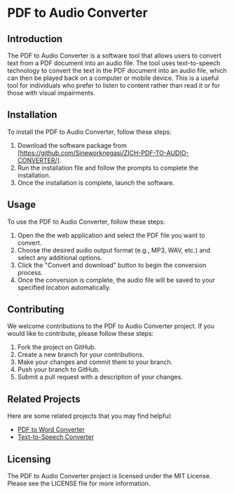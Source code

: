 # PDF to Audio Converter

## Introduction
The PDF to Audio Converter is a software tool that allows users to convert text from a PDF document into an audio file. The tool uses text-to-speech technology to convert the text in the PDF document into an audio file, which can then be played back on a computer or mobile device. This is a useful tool for individuals who prefer to listen to content rather than read it or for those with visual impairments.

## Installation
To install the PDF to Audio Converter, follow these steps:

1. Download the software package from [https://github.com/Sineworknegasi/ZICH-PDF-TO-AUDIO-CONVERTER/].
2. Run the installation file and follow the prompts to complete the installation.
3. Once the installation is complete, launch the software.

## Usage
To use the PDF to Audio Converter, follow these steps:

1. Open the the web application and select the PDF file you want to convert.
2. Choose the desired audio output format (e.g., MP3, WAV, etc.) and select any additional options.
3. Click the "Convert and download" button to begin the conversion process.
4. Once the conversion is complete, the audio file will be saved to your specified location automatically.

## Contributing
We welcome contributions to the PDF to Audio Converter project. If you would like to contribute, please follow these steps:

1. Fork the project on GitHub.
2. Create a new branch for your contributions.
3. Make your changes and commit them to your branch.
4. Push your branch to GitHub.
5. Submit a pull request with a description of your changes.

## Related Projects
Here are some related projects that you may find helpful:

- [PDF to Word Converter](https://github.com/example/pdf-to-word-converter)
- [Text-to-Speech Converter](https://github.com/example/text-to-speech-converter)

## Licensing
The PDF to Audio Converter project is licensed under the MIT License. Please see the LICENSE file for more information.
